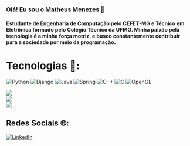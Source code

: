 ### Olá! Eu sou o Matheus Menezes 👋

#### Estudante de Engenharia de Computação pelo CEFET-MG e Técnico em Eletrônica formado pelo Colégio Técnico da UFMG. Minha paixão pela tecnologia é a minha força motriz, e busco constantemente contribuir para a sociedade por meio da programação.

# Tecnologias 🚀:

![Python](https://img.shields.io/badge/python-3670A0?style=for-the-badge&logo=python&logoColor=ffdd54) ![Django](https://img.shields.io/badge/django-092E20.svg?style=for-the-badge&logo=django&logoColor=white) ![Java](https://img.shields.io/badge/java-%23ED8B00.svg?style=for-the-badge&logo=java&logoColor=white) ![Spring](https://img.shields.io/badge/spring-%236DB33F.svg?style=for-the-badge&logo=spring&logoColor=white) ![C++](https://img.shields.io/badge/c++-%2300599C.svg?style=for-the-badge&logo=c%2B%2B&logoColor=white) ![C](https://img.shields.io/badge/c-%2300599C.svg?style=for-the-badge&logo=c&logoColor=white) ![OpenGL](https://img.shields.io/badge/OpenGL-%23FFFFFF.svg?style=for-the-badge&logo=opengl)

![](https://github-readme-stats.vercel.app/api?username=MatheusMnz&theme=tokyonight&hide_border=true&include_all_commits=true&count_private=true)<br/>
![](https://github-readme-streak-stats.herokuapp.com/?user=MatheusMnz&theme=tokyonight&hide_border=false)<br/>
![](https://github-readme-stats.vercel.app/api/top-langs/?username=MatheusMnz&theme=tokyonight&hide_border=false&include_all_commits=true&count_private=true&layout=compact)

## Redes Sociais 🌐:
[![LinkedIn](https://img.shields.io/badge/LinkedIn-%230077B5.svg?logo=linkedin&logoColor=white)](https://www.linkedin.com/in/matheus-menezes-9774b61a3/)

